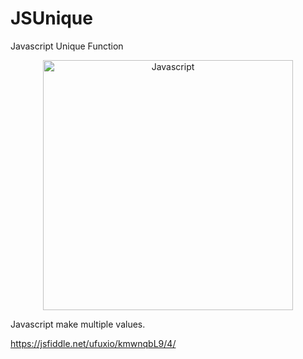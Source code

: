 # JSUnique
Javascript Unique Function

<p align="center">
  <a href="https://jsfiddle.net/ufuxio/kmwnqbL9/4/">
    <img
      alt="Javascript"
      src="https://cdn-images-1.medium.com/max/785/1*H-25KB7EbSHjv70HXrdl6w.png"
      width="400"
    />
  </a>
</p>

<p>Javascript make multiple values.</p>

https://jsfiddle.net/ufuxio/kmwnqbL9/4/
